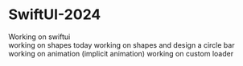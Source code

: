 # SwiftUI-2024
Working on swiftui  
working on shapes today
working on shapes and design a circle bar 
working on animation (implicit animation)
working on custom loader
